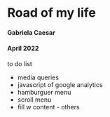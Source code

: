# Road of my life
#### Gabriela Caesar
#### April 2022

to do list             
- media queries        
- javascript of google analytics
- hamburguer menu        
- scroll menu        
- fill w content - others     
